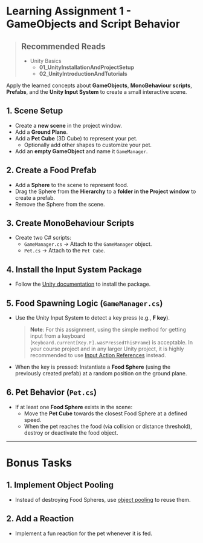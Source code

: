 
# Learning Assignment 1 - GameObjects and Script Behavior

> ## Recommended Reads
> - Unity Basics
>   - **01_UnityInstallationAndProjectSetup**
>   - **02_UnityIntroductionAndTutorials**

Apply the learned concepts about **GameObjects**, **MonoBehaviour scripts**, **Prefabs**, and the **Unity Input System** to create a small interactive scene.

## 1. Scene Setup
- Create a **new scene** in the project window.
- Add a **Ground Plane**.
- Add a **Pet Cube** (3D Cube) to represent your pet.
  - Optionally add other shapes to customize your pet.
- Add an **empty GameObject** and name it `GameManager`.

## 2. Create a Food Prefab
- Add a **Sphere** to the scene to represent food.
- Drag the Sphere from the **Hierarchy** to a **folder in the Project window** to create a prefab.
- Remove the Sphere from the scene.

## 3. Create MonoBehaviour Scripts
- Create two C# scripts:
  - `GameManager.cs` → Attach to the `GameManager` object.
  - `Pet.cs` → Attach to the `Pet Cube`.

## 4. Install the Input System Package
- Follow the [Unity documentation](https://docs.unity3d.com/Packages/com.unity.inputsystem@1.14/manual/Installation.html) to install the package.

## 5. Food Spawning Logic (`GameManager.cs`)
- Use the Unity Input System to detect a key press (e.g., **F key**).
  > **Note**: For this assignment, using the simple method for getting input from a keyboard (`Keyboard.current[Key.F].wasPressedThisFrame`) is acceptable.
  > In your course project and in any larger Unity project, it is highly recommended to use [Input Action References](https://docs.unity3d.com/Packages/com.unity.inputsystem@1.14/manual/Actions.html) instead.
- When the key is pressed: Instantiate a **Food Sphere** (using the previously created prefab) at a random position on the ground plane.

## 6. Pet Behavior (`Pet.cs`)
- If at least one **Food Sphere** exists in the scene:
  - Move the **Pet Cube** towards the closest Food Sphere at a defined speed.
  - When the pet reaches the food (via collision or distance threshold), destroy or deactivate the food object.

---

# Bonus Tasks

## 1. Implement Object Pooling
- Instead of destroying Food Spheres, use [object pooling](https://www.youtube.com/watch?v=lqiZxpTETl4) to reuse them.

## 2. Add a Reaction
- Implement a fun reaction for the pet whenever it is fed.
